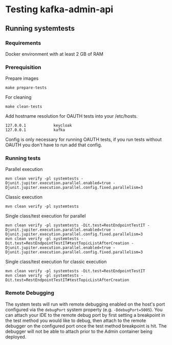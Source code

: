 # Testing kafka-admin-api
## Running systemtests
### Requirements
Docker environment with at least 2 GB of RAM

### Prerequisition
Prepare images
```
make prepare-tests
```
For cleaning
```
make clean-tests
```
Add hostname resolution for OAUTH tests into your /etc/hosts.
```
127.0.0.1            keycloak
127.0.0.1            kafka
```
Config is only necessary for running OAUTH tests, if you run tests without OAUTH you don't have to run add that config.
### Running tests
Parallel execution
```
mvn clean verify -pl systemtests -Djunit.jupiter.execution.parallel.enabled=true -Djunit.jupiter.execution.parallel.config.fixed.parallelism=3
```
Classic execution
```
mvn clean verify -pl systemtests
```
Single class/test execution for parallel
```
mvn clean verify -pl systemtests -Dit.test=RestEndpointTestIT -Djunit.jupiter.execution.parallel.enabled=true -Djunit.jupiter.execution.parallel.config.fixed.parallelism=3
mvn clean verify -pl systemtests -Dit.test=RestEndpointTestIT#testTopicListAfterCreation -Djunit.jupiter.execution.parallel.enabled=true -Djunit.jupiter.execution.parallel.config.fixed.parallelism=3
```
Single class/test execution for classic execution
```
mvn clean verify -pl systemtests -Dit.test=RestEndpointTestIT
mvn clean verify -pl systemtests -Dit.test=RestEndpointTestIT#testTopicListAfterCreation
```

### Remote Debugging
The system tests will run with remote debugging enabled on the host's port configured via the `debugPort` system property (e.g. `-DdebugPort=5005`). You can attach your IDE to the remote debug port by first setting a breakpoint in the test method you would like to debug, then attach to the remote debugger on the configured port once the test method breakpoint is hit. The debugger will not be able to attach prior to the Admin container being deployed.
